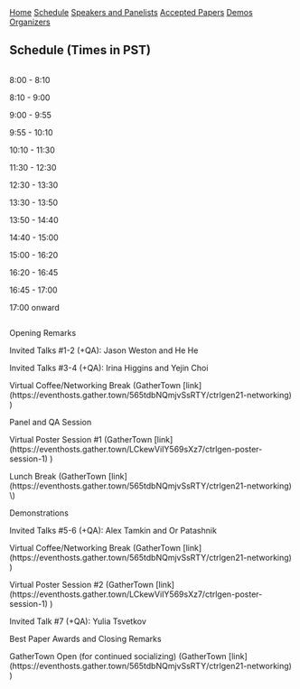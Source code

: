 <div class="header">
  <a href="https://ctrlgenworkshop.github.io/">Home</a>
  <a class="active" href="https://ctrlgenworkshop.github.io/schedule.html">Schedule</a>
  <a href="https://ctrlgenworkshop.github.io/speakers_panelists.html">Speakers and Panelists</a>
  <a href="https://ctrlgenworkshop.github.io/accepted_papers.html">Accepted Papers</a>
  <a href="https://ctrlgenworkshop.github.io/accepted_demos.html">Demos</a>
  <a href="https://ctrlgenworkshop.github.io/organizers.html">Organizers</a>
</div>

<head>
<meta http-equiv="Content-Type" content="text/html; charset=UTF-8">
  <meta name="viewport" content="“width=800”">
</head>

## Schedule (Times in PST)

<div class="row">
    <div class="column left">
        <p>8:00 - 8:10</p>
        <p>8:10 - 9:00</p>
        <p>9:00 - 9:55</p>
        <p>9:55 - 10:10</p>
        <p>10:10 - 11:30</p>
        <p>11:30 - 12:30</p>
        <p>12:30 - 13:30</p>
        <p>13:30 - 13:50</p>
        <p>13:50 - 14:40</p>
        <p>14:40 - 15:00</p>
        <p>15:00 - 16:20</p>
        <p>16:20 - 16:45</p>
        <p>16:45 - 17:00</p>
        <p>17:00 onward</p>
    </div>
    <div class="column right">
        <p>Opening Remarks</p>
        <p>Invited Talks #1-2 (+QA): Jason Weston and He He</p>
        <p>Invited Talks #3-4 (+QA): Irina Higgins and Yejin Choi</p>
        <p>Virtual Coffee/Networking Break (GatherTown [link](https://eventhosts.gather.town/565tdbNQmjvSsRTY/ctrlgen21-networking) )</p>
        <p>Panel and QA Session</p>
        <p>Virtual Poster Session #1 (GatherTown [link](https://eventhosts.gather.town/LCkewViIY569sXz7/ctrlgen-poster-session-1) )</p>
        <p>Lunch Break (GatherTown [link](https://eventhosts.gather.town/565tdbNQmjvSsRTY/ctrlgen21-networking) \)</p>
        <p>Demonstrations</p>
        <p>Invited Talks #5-6 (+QA): Alex Tamkin and Or Patashnik</p>
        <p>Virtual Coffee/Networking Break (GatherTown [link](https://eventhosts.gather.town/565tdbNQmjvSsRTY/ctrlgen21-networking) )</p>
        <p>Virtual Poster Session #2 (GatherTown [link](https://eventhosts.gather.town/LCkewViIY569sXz7/ctrlgen-poster-session-1) )</p>
        <p>Invited Talk #7 (+QA): Yulia Tsvetkov</p>
        <p>Best Paper Awards and Closing Remarks</p>
        <p>GatherTown Open (for continued socializing) (GatherTown [link](https://eventhosts.gather.town/565tdbNQmjvSsRTY/ctrlgen21-networking) )</p>
    </div>
</div>